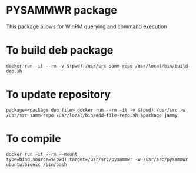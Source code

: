 # PYSAMMWR package
This package allows for WinRM querying and command execution

# To build deb package
`docker run -it --rm -v $(pwd):/usr/src samm-repo /usr/local/bin/build-deb.sh`

# To update repository
`package=<package deb file>
docker run --rm -it -v $(pwd):/usr/src -w /usr/src samm-repo /usr/local/bin/add-file-repo.sh $package jammy`

# To compile
`docker run -it --rm --mount type=bind,source=$(pwd),target=/usr/src/pysammwr -w /usr/src/pysammwr ubuntu:bionic /bin/bash`
